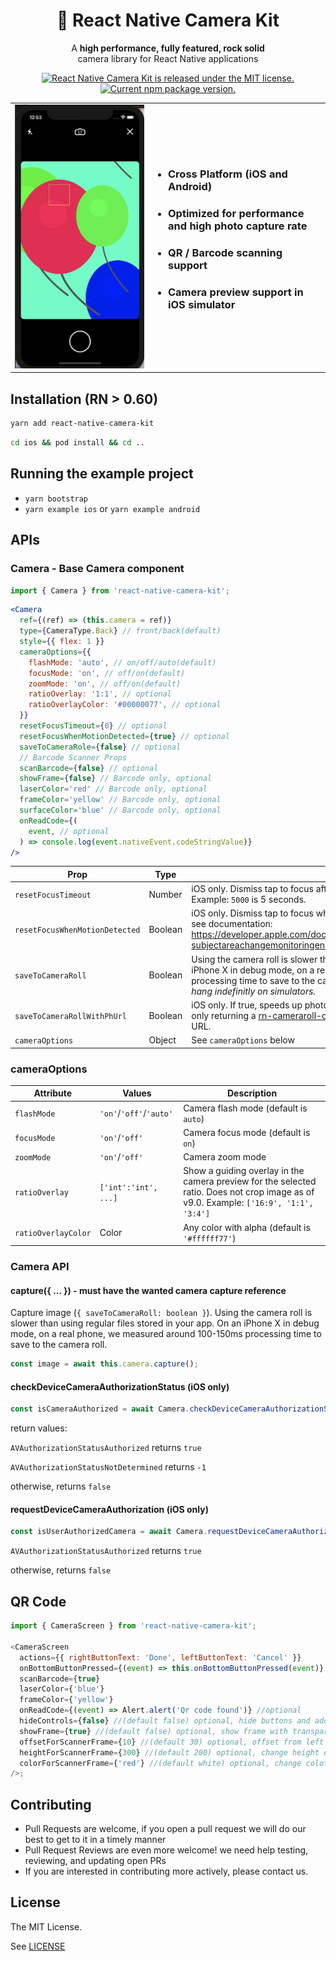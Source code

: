 <h1 align="center">
    🎈 React Native Camera Kit
</h1>

<p align="center">
  A <strong>high performance, fully featured, rock solid</strong><br>
  camera library for React Native applications
</p>

<p align="center">
  <a href="https://github.com/teslamotors/react-native-camera-kit/blob/master/LICENSE">
    <img src="https://img.shields.io/badge/license-MIT-blue.svg" alt="React Native Camera Kit is released under the MIT license." />
  </a>
  <a href="https://www.npmjs.org/package/react-native-camera-kit">
    <img src="https://badge.fury.io/js/react-native-camera-kit.svg" alt="Current npm package version." />
  </a>
</p>
<table>
  <tr>
    <td>
      <img src="images/screenshot.jpg"/>
    </td>
    <td>
      <ul>
        <li><h3>Cross Platform (iOS and Android)</h3></li>
        <li><h3>Optimized for performance and high photo capture rate</h3></li>
        <li><h3>QR / Barcode scanning support</h3></li>
        <li><h3>Camera preview support in iOS simulator</h3></li>
      </ul>
    </td>
  </tr>
</table>

## Installation (RN > 0.60)

```bash
yarn add react-native-camera-kit
```

```bash
cd ios && pod install && cd ..
```

## Running the example project

- `yarn bootstrap`
- `yarn example ios` or `yarn example android`

## APIs

### Camera - Base Camera component

```js
import { Camera } from 'react-native-camera-kit';
```

```jsx
<Camera
  ref={(ref) => (this.camera = ref)}
  type={CameraType.Back} // front/back(default)
  style={{ flex: 1 }}
  cameraOptions={{
    flashMode: 'auto', // on/off/auto(default)
    focusMode: 'on', // off/on(default)
    zoomMode: 'on', // off/on(default)
    ratioOverlay: '1:1', // optional
    ratioOverlayColor: '#00000077', // optional
  }}
  resetFocusTimeout={0} // optional
  resetFocusWhenMotionDetected={true} // optional
  saveToCameraRole={false} // optional
  // Barcode Scanner Props
  scanBarcode={false} // optional
  showFrame={false} // Barcode only, optional
  laserColor='red' // Barcode only, optional
  frameColor='yellow' // Barcode only, optional
  surfaceColor='blue' // Barcode only, optional
  onReadCode={(
    event, // optional
  ) => console.log(event.nativeEvent.codeStringValue)}
/>
```

| Prop                           | Type    | Description                                                                                                                                                                                                                                                                                                                                   |
| ------------------------------ | ------- | --------------------------------------------------------------------------------------------------------------------------------------------------------------------------------------------------------------------------------------------------------------------------------------------------------------------------------------------- |
| `resetFocusTimeout`            | Number  | iOS only. Dismiss tap to focus after this many milliseconds. Default `0` (disabled). Example: `5000` is 5 seconds.                                                                                                                                                                                                                            |
| `resetFocusWhenMotionDetected` | Boolean | iOS only. Dismiss tap to focus when focus area content changes. Native iOS feature, see documentation: https://developer.apple.com/documentation/avfoundation/avcapturedevice/1624644-subjectareachangemonitoringenabl?language=objc). Default `true`.                                                                                        |
| `saveToCameraRoll`             | Boolean | Using the camera roll is slower than using regular files stored in your app. On an iPhone X in debug mode, on a real phone, we measured around 100-150ms processing time to save to the camera roll. _<span style="color: red">**Note:**</span> This only work on real devices. It will hang indefinitly on simulators._                      |
| `saveToCameraRollWithPhUrl`    | Boolean | iOS only. If true, speeds up photo taking by about 5-50ms (measured on iPhone X) by only returning a [rn-cameraroll-compatible](https://github.com/react-native-community/react-native-cameraroll/blob/a09af08f0a46a98b29f6ad470e59d3dc627864a2/ios/RNCAssetsLibraryRequestHandler.m#L36) `ph://..` URL instead of a regular `file://..` URL. |
| `cameraOptions`                | Object  | See `cameraOptions` below                                                                                                                                                                                                                                                                                                                     |

### cameraOptions

| Attribute           | Values                  | Description                                                                                                                            |
| ------------------- | ----------------------- | -------------------------------------------------------------------------------------------------------------------------------------- |
| `flashMode`         | `'on'`/`'off'`/`'auto'` | Camera flash mode (default is `auto`)                                                                                                  |
| `focusMode`         | `'on'`/`'off'`          | Camera focus mode (default is `on`)                                                                                                    |
| `zoomMode`          | `'on'`/`'off'`          | Camera zoom mode                                                                                                                       |
| `ratioOverlay`      | `['int':'int', ...]`    | Show a guiding overlay in the camera preview for the selected ratio. Does not crop image as of v9.0. Example: `['16:9', '1:1', '3:4']` |
| `ratioOverlayColor` | Color                   | Any color with alpha (default is `'#ffffff77'`)                                                                                        |

### Camera API

#### capture({ ... }) - must have the wanted camera capture reference

Capture image (`{ saveToCameraRoll: boolean }`). Using the camera roll is slower than using regular files stored in your app. On an iPhone X in debug mode, on a real phone, we measured around 100-150ms processing time to save to the camera roll.

```js
const image = await this.camera.capture();
```

#### checkDeviceCameraAuthorizationStatus (iOS only)

```js
const isCameraAuthorized = await Camera.checkDeviceCameraAuthorizationStatus();
```

return values:

`AVAuthorizationStatusAuthorized` returns `true`

`AVAuthorizationStatusNotDetermined` returns `-1`

otherwise, returns `false`

#### requestDeviceCameraAuthorization (iOS only)

```js
const isUserAuthorizedCamera = await Camera.requestDeviceCameraAuthorization();
```

`AVAuthorizationStatusAuthorized` returns `true`

otherwise, returns `false`

## QR Code

```js
import { CameraScreen } from 'react-native-camera-kit';

<CameraScreen
  actions={{ rightButtonText: 'Done', leftButtonText: 'Cancel' }}
  onBottomButtonPressed={(event) => this.onBottomButtonPressed(event)}
  scanBarcode={true}
  laserColor={'blue'}
  frameColor={'yellow'}
  onReadCode={(event) => Alert.alert('Qr code found')} //optional
  hideControls={false} //(default false) optional, hide buttons and additional controls on top and bottom of screen
  showFrame={true} //(default false) optional, show frame with transparent layer (qr code or barcode will be read on this area ONLY), start animation for scanner,that stoped when find any code. Frame always at center of the screen
  offsetForScannerFrame={10} //(default 30) optional, offset from left and right side of the screen
  heightForScannerFrame={300} //(default 200) optional, change height of the scanner frame
  colorForScannerFrame={'red'} //(default white) optional, change colot of the scanner frame
/>;
```

## Contributing

- Pull Requests are welcome, if you open a pull request we will do our best to get to it in a timely manner
- Pull Request Reviews are even more welcome! we need help testing, reviewing, and updating open PRs
- If you are interested in contributing more actively, please contact us.

## License

The MIT License.

See [LICENSE](LICENSE)
